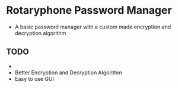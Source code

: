 # Rotaryphone Password Manager

* A basic password manager with a custom made encryption and decryption algorithm

## TODO
* 
* Better Encryption and Decryption Algorithm
* Easy to use GUI


